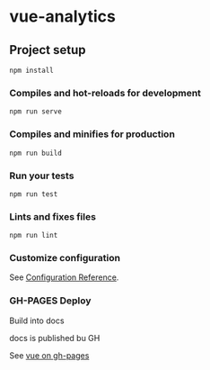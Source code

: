 # vue-analytics

## Project setup
```
npm install
```

### Compiles and hot-reloads for development
```
npm run serve
```

### Compiles and minifies for production
```
npm run build
```

### Run your tests
```
npm run test
```

### Lints and fixes files
```
npm run lint
```

### Customize configuration
See [Configuration Reference](https://cli.vuejs.org/config/).

### GH-PAGES Deploy

Build into docs

docs is published bu GH

See [vue on gh-pages](https://blog.usmanity.com/serving-vue-js-apps-on-github-pages/)
